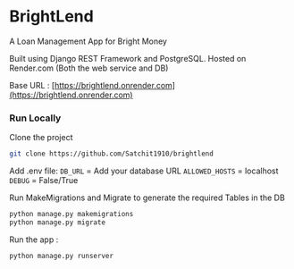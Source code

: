 
# BrightLend

A Loan Management App for Bright Money

Built using Django REST Framework and PostgreSQL.
Hosted on Render.com (Both the web service and DB)

Base URL : [https://brightlend.onrender.com](https://brightlend.onrender.com)

### Run Locally

Clone the project

```bash
git clone https://github.com/Satchit1910/brightlend
```
Add .env file:
`DB_URL` = Add your database URL
`ALLOWED_HOSTS` = localhost
`DEBUG` = False/True

Run MakeMigrations and Migrate to generate the required Tables in the DB

```bash
python manage.py makemigrations
python manage.py migrate
```

Run the app :
```bash
python manage.py runserver
```




